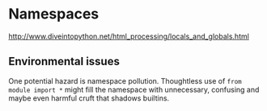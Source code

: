 # Namespaces

http://www.diveintopython.net/html_processing/locals_and_globals.html

## Environmental issues

One potential hazard is namespace pollution. Thoughtless use of `from module import *` might fill the namespace with unnecessary, confusing and maybe even harmful cruft that shadows builtins.

